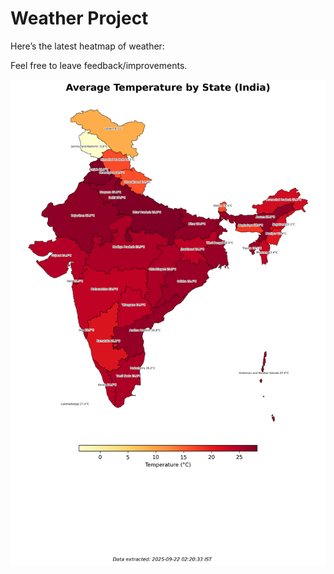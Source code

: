 # Weather Project

Here’s the latest heatmap of weather:

Feel free to leave feedback/improvements.

![India Heatmap](docs/assets/india_heatmap.png?v=D0651B)
